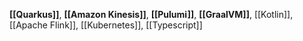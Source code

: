 
**[[Quarkus]]**, **[[Amazon Kinesis]]**, **[[Pulumi]]**, **[[GraalVM]]**, [[Kotlin]], [[Apache Flink]], [[Kubernetes]], [[Typescript]]